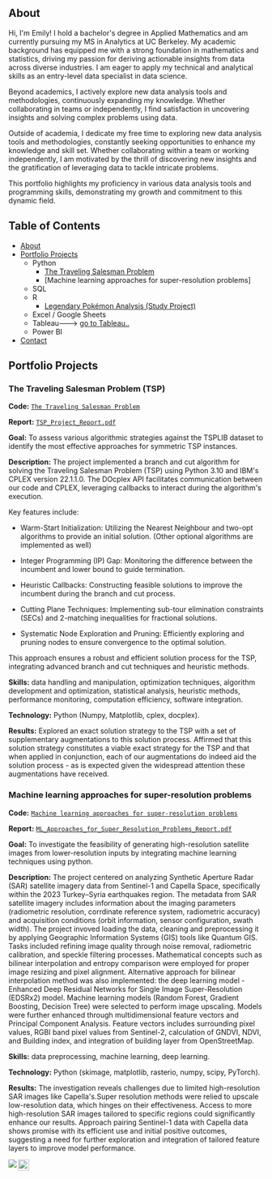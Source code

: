 ## About
Hi, I'm Emily! I hold a bachelor's degree in Applied Mathematics and am currently pursuing my MS in Analytics at UC Berkeley. My academic background has equipped me with a strong foundation in mathematics and statistics, driving my passion for deriving actionable insights from data across diverse industries. I am eager to apply my technical and analytical skills as an entry-level data specialist in data science.

Beyond academics, I actively explore new data analysis tools and methodologies, continuously expanding my knowledge. Whether collaborating in teams or independently, I find satisfaction in uncovering insights and solving complex problems using data.

Outside of academia, I dedicate my free time to exploring new data analysis tools and methodologies, constantly seeking opportunities to enhance my knowledge and skill set. Whether collaborating within a team or working independently, I am motivated by the thrill of discovering new insights and the gratification of leveraging data to tackle intricate problems.

This portfolio highlights my proficiency in various data analysis tools and programming skills, demonstrating my growth and commitment to this dynamic field.

## Table of Contents
- [About](https://github.com/github.com/EmilyQiu720/EmilyQiu720.github.io/blob/main/README.md#about)
- [Portfolio Projects](https://github.com/github.com/EmilyQiu720/EmilyQiu720.github.io/blob/main/README.md#portfolio-projects)
  - Python
    - [The Traveling Salesman Problem](https://github.com/EmilyQiu720/EmilyQiu720.github.io#the-traveling-salesman-problem)
    - [Machine learning approaches for super-resolution problems]
  - SQL
  - R
    - [Legendary Pokémon Analysis (Study Project)](https://github.com/github.com/EmilyQiu720/EmilyQiu720.github.io#legendary-pok%C3%A9mon-analysis)
  - Excel / Google Sheets
  - Tableau---> [go to Tableau..](https://public.tableau.com/app/profile/)
  - Power BI
- [Contact](https://github.com/github.com/EmilyQiu720/EmilyQiu720.github.io/blob/main/README.md#contacts)

## Portfolio Projects

### The Traveling Salesman Problem (TSP)
**Code:** [`The Traveling Salesman Problem`](https://github.com/EmilyQiu720/PortfolioProjects/tree/main/The%20Traveling%20Salesman%20Problem)

**Report:** [`TSP_Project_Report.pdf`]([https://github.com/EmilyQiu720/PortfolioProjects/blob/main/Machine%20learning%20approaches%20for%20super-resolution%20problems/ML_Approaches_for_Super_Resolution_Problems_Report.pdf](https://github.com/EmilyQiu720/PortfolioProjects/blob/main/The%20Traveling%20Salesman%20Problem/TSP_Project_Report.pdf))

**Goal:** To assess various algorithmic strategies against the TSPLIB dataset to identify the most effective approaches for symmetric TSP instances.

**Description:** The project implemented a branch and cut algorithm for solving the Traveling Salesman Problem (TSP) using Python 3.10 and IBM's CPLEX version 22.1.1.0. The DOcplex API facilitates communication between our code and CPLEX, leveraging callbacks to interact during the algorithm's execution.

Key features include:

- Warm-Start Initialization: Utilizing the Nearest Neighbour and two-opt algorithms to provide an initial solution. (Other optional algorithms are implemented as well)

- Integer Programming (IP) Gap: Monitoring the difference between the incumbent and lower bound to guide termination.

- Heuristic Callbacks: Constructing feasible solutions to improve the incumbent during the branch and cut process.

- Cutting Plane Techniques: Implementing sub-tour elimination constraints (SECs) and 2-matching inequalities for fractional solutions.

- Systematic Node Exploration and Pruning: Efficiently exploring and pruning nodes to ensure convergence to the optimal solution.

This approach ensures a robust and efficient solution process for the TSP, integrating advanced branch and cut techniques and heuristic methods.

**Skills:** data handling and manipulation, optimization techniques, algorithm development and optimization, statistical analysis, heuristic methods, performance monitoring, computation efficiency, software integration.

**Technology:** Python (Numpy, Matplotlib, cplex, docplex).

**Results:** Explored an exact solution strategy to the TSP with a set of supplementary augmentations to this solution process. Affirmed that this solution strategy constitutes a viable exact strategy for the TSP and that when applied in conjunction, each of our augmentations do indeed aid the solution process - as is expected given the widespread attention these augmentations have received. 

### Machine learning approaches for super-resolution problems

**Code:** [`Machine learning approaches for super-resolution problems`](https://github.com/EmilyQiu720/PortfolioProjects/tree/main/Machine%20learning%20approaches%20for%20super-resolution%20problems)

**Report:** [`ML_Approaches_for_Super_Resolution_Problems_Report.pdf`](https://github.com/EmilyQiu720/PortfolioProjects/blob/main/Machine%20learning%20approaches%20for%20super-resolution%20problems/ML_Approaches_for_Super_Resolution_Problems_Report.pdf)

**Goal:** To investigate the feasibility of generating high-resolution satellite images from lower-resolution inputs by integrating machine learning techniques using python.

**Description:** The project centered on analyzing Synthetic Aperture Radar (SAR) satellite imagery data from Sentinel-1 and Capella Space, specifically within the 2023 Turkey–Syria earthquakes region. The metadata from SAR satellite imagery includes information about the imaging parameters (radiometric resolution, corrdinate reference system, radiometric accuracy) and acquisition conditions (orbit information, sensor configuration, swath width). The project invoved loading the data, cleaning and preprocessing it by applying Geographic Information Systems (GIS) tools like Quantum GIS. Tasks included refining image quality through noise removal, radiometric calibration, and speckle filtering processes. Mathematical concepts such as bilinear interpolation and entropy comparison were employed for proper image resizing and pixel alignment. Alternative approach for bilinear interpolation method was also implemented: the deep learning model - Enhanced Deep Residual Networks for Single Image Super-Resolution (EDSRx2) model. Machine learning models (Random Forest, Gradient Boosting, Decision Tree) were selected to perform image upscaling. Models were further enhanced through multidimensional feature vectors and Principal Component Analysis. Feature vectors includes surrounding pixel values, RGBI band pixel values from Sentinel-2, calculation of GNDVI, NDVI, and Building index, and integration of building layer from OpenStreetMap. 

**Skills:** data preprocessing, machine learning, deep learning.

**Technology:** Python (skimage, matplotlib, rasterio, numpy, scipy, PyTorch).

**Results:** The investigation reveals challenges due to limited high-resolution SAR images like Capella's.Super resolution methods were relied to upscale low-resolution data, which hinges on their effectiveness. Access to more high-resolution SAR images tailored to specific regions could significantly enhance our results. Approach pairing Sentinel-1 data with Capella data shows promise with its efficient use and initial positive outcomes, suggesting a need for further exploration and integration of tailored feature layers to improve model performance.

[<img align="left"
   src="https://cdn.jsdelivr.net/npm/simple-icons@v3/icons/linkedin.svg" />][linkedin]




[<img align="left" alt="JoshMadakor | LinkedIn" width="22px" src="https://cdn.jsdelivr.net/npm/simple-icons@v3/icons/linkedin.svg" />][linkedin]

[linkedin]: https://linkedin.com/in/emily-qiqiu/
